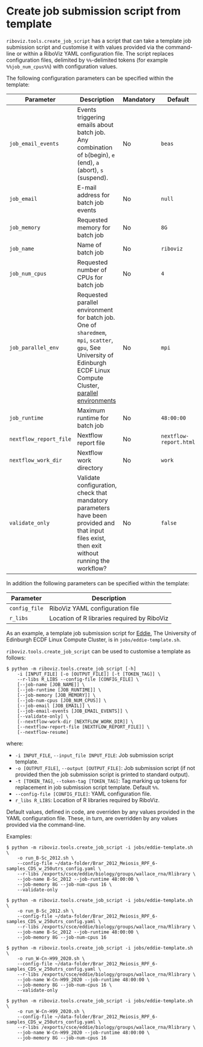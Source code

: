 # Create job submission script from template

`riboviz.tools.create_job_script` has a script that can take a template job submission script and customise it with values provided via the command-line or within a RiboViz YAML configuration file. The script replaces configuration files, delimited by `%%`-delimited tokens (for example `%%job_num_cpus%%`) with configuration values.

The following configuration parameters can be specified within the template:

| Parameter | Description | Mandatory | Default |
| --------- | ----------- | --------- | ------- |
| `job_email_events` | Events triggering emails about batch job. Any combination of `b`(begin), `e` (end), `a` (abort), `s` (suspend). | No | `beas` |
| `job_email` | E-mail address for batch job events | No | `null` |
| `job_memory` | Requested memory for batch job | No | `8G` |
| `job_name` | Name of batch job | No | `riboviz` |
| `job_num_cpus` | Requested number of CPUs for batch job | No | `4` |
| `job_parallel_env` | Requested parallel environment for batch job. One of `sharedmem`, `mpi`, `scatter`, `gpu`, See University of Edinburgh ECDF Linux Compute Cluster, [parallel environments](https://www.wiki.ed.ac.uk/display/ResearchServices/Parallel+Environments) | No | `mpi` |
| `job_runtime` | Maximum runtime for batch job | No | `48:00:00` |
| `nextflow_report_file` | Nextflow report file | No | `nextflow-report.html` |
| `nextflow_work_dir` | Nextflow work directory | No | `work` |
| `validate_only ` | Validate configuration, check that mandatory parameters have been provided and that input files exist, then exit without running the workflow? | No | `false` |

In addition the following parameters can be specified within the template:

| Parameter | Description |
| --------- | ----------- |
| `config_file` | RiboViz YAML configuration file |
| `r_libs` | Location of R libraries required by RiboViz |

As an example, a template job submission script for [Eddie](https://www.ed.ac.uk/information-services/research-support/research-computing/ecdf/high-performance-computing), The University of Edinburgh ECDF Linux Compute Cluster, is in `jobs/eddie-template.sh`.

`riboviz.tools.create_job_script` can be used to customise a template as follows:

```console
$ python -m riboviz.tools.create_job_script [-h]
    -i [INPUT_FILE] [-o [OUTPUT_FILE]] [-t [TOKEN_TAG]] \
    --r-libs R_LIBS --config-file [CONFIG_FILE] \
    [--job-name [JOB_NAME]] \
    [--job-runtime [JOB_RUNTIME]] \
    [--job-memory [JOB_MEMORY]] \
    [--job-num-cpus [JOB_NUM_CPUS]] \
    [--job-email [JOB_EMAIL]] \
    [--job-email-events [JOB_EMAIL_EVENTS]] \
    [--validate-only] \
    [--nextflow-work-dir [NEXTFLOW_WORK_DIR]] \
    [--nextflow-report-file [NEXTFLOW_REPORT_FILE]] \
    [--nextflow-resume] 
```

where:

* `-i INPUT_FILE`, `--input_file INPUT_FILE`: Job submission script template.
* `-o [OUTPUT_FILE]`, `--output [OUTPUT_FILE]`: Job submission script (if not provided then the job submission script is printed to standard output).
* `-t [TOKEN_TAG]`, `--token-tag [TOKEN_TAG]`: Tag marking up tokens for replacement in job submission script template. Default `%%`.
* `--config-file [CONFIG_FILE]`: YAML configuration file.
* `r_libs R_LIBS`: Location of R libraries required by RiboViz.

Default values, defined in code, are overriden by any values provided in the YAML configuration file. These, in turn, are overridden by any values provided via the command-line.

Examples:

```console
$ python -m riboviz.tools.create_job_script -i jobs/eddie-template.sh \
    -o run_B-Sc_2012.sh \
    --config-file ~/data-folder/Brar_2012_Meiosis_RPF_6-samples_CDS_w_250utrs_config.yaml \
    --r-libs /exports/csce/eddie/biology/groups/wallace_rna/Rlibrary \
    --job-name B-Sc_2012 --job-runtime 48:00:00 \
    --job-memory 8G --job-num-cpus 16 \
    --validate-only
```
```console
$ python -m riboviz.tools.create_job_script -i jobs/eddie-template.sh \
    -o run_B-Sc_2012.sh \
    --config-file ~/data-folder/Brar_2012_Meiosis_RPF_6-samples_CDS_w_250utrs_config.yaml \
    --r-libs /exports/csce/eddie/biology/groups/wallace_rna/Rlibrary \
    --job-name B-Sc_2012 --job-runtime 48:00:00 \
    --job-memory 8G --job-num-cpus 16
```
```console
$ python -m riboviz.tools.create_job_script -i jobs/eddie-template.sh \
    -o run_W-Cn-H99_2020.sh \
    --config-file ~/data-folder/Brar_2012_Meiosis_RPF_6-samples_CDS_w_250utrs_config.yaml \
    --r-libs /exports/csce/eddie/biology/groups/wallace_rna/Rlibrary \
    --job-name W-Cn-H99_2020 --job-runtime 48:00:00 \
    --job-memory 8G --job-num-cpus 16 \
    --validate-only
```
```console
$ python -m riboviz.tools.create_job_script -i jobs/eddie-template.sh \
    -o run_W-Cn-H99_2020.sh \
    --config-file ~/data-folder/Brar_2012_Meiosis_RPF_6-samples_CDS_w_250utrs_config.yaml \
    --r-libs /exports/csce/eddie/biology/groups/wallace_rna/Rlibrary \
    --job-name W-Cn-H99_2020 --job-runtime 48:00:00 \
    --job-memory 8G --job-num-cpus 16
```
